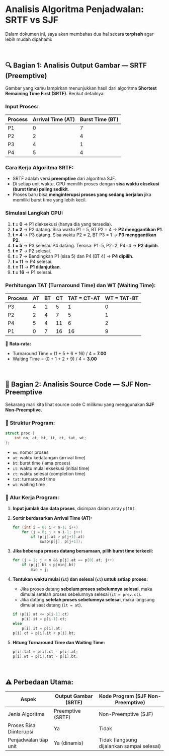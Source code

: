 # Analisis Algoritma Penjadwalan: SRTF vs SJF

Dalam dokumen ini, saya akan membahas dua hal secara **terpisah** agar lebih mudah dipahami:

<br>

## 🔍 Bagian 1: Analisis Output Gambar — **SRTF (Preemptive)**

Gambar yang kamu lampirkan menunjukkan hasil dari algoritma **Shortest Remaining Time First (SRTF)**. Berikut detailnya:

### **Input Proses:**

| Process | Arrival Time (AT) | Burst Time (BT) |
| ------- | ----------------- | --------------- |
| P1      | 0                 | 7               |
| P2      | 2                 | 4               |
| P3      | 4                 | 1               |
| P4      | 5                 | 4               |

### **Cara Kerja Algoritma SRTF:**

* SRTF adalah versi **preemptive** dari algoritma SJF.
* Di setiap unit waktu, CPU memilih proses dengan **sisa waktu eksekusi (burst time) paling sedikit**.
* Proses baru bisa **menginterupsi proses yang sedang berjalan** jika memiliki burst time yang lebih kecil.

### **Simulasi Langkah CPU:**

1. **t = 0** → P1 dieksekusi (hanya dia yang tersedia).
2. **t = 2** → P2 datang. Sisa waktu P1 = 5, BT P2 = 4 → **P2 menggantikan P1**.
3. **t = 4** → P3 datang. Sisa waktu P2 = 2, BT P3 = 1 → **P3 menggantikan P2**.
4. **t = 5** → P3 selesai. P4 datang. Tersisa: P1=5, P2=2, P4=4 → **P2 dipilih**.
5. **t = 7** → P2 selesai.
6. **t = 7** → Bandingkan P1 (sisa 5) dan P4 (BT 4) → **P4 dipilih**.
7. **t = 11** → P4 selesai.
8. **t = 11** → **P1 dilanjutkan**.
9. **t = 16** → P1 selesai.

### **Perhitungan TAT (Turnaround Time) dan WT (Waiting Time):**

| Process | AT | BT | CT | TAT = CT-AT | WT = TAT-BT |
| ------- | -- | -- | -- | ----------- | ----------- |
| P3      | 4  | 1  | 5  | 1           | 0           |
| P2      | 2  | 4  | 7  | 5           | 1           |
| P4      | 5  | 4  | 11 | 6           | 2           |
| P1      | 0  | 7  | 16 | 16          | 9           |

📌 **Rata-rata:**

* Turnaround Time = (1 + 5 + 6 + 16) / 4 = **7.00**
* Waiting Time = (0 + 1 + 2 + 9) / 4 = **3.00**

<br>

## 🧠 Bagian 2: Analisis Source Code — **SJF Non-Preemptive**

Sekarang mari kita lihat source code C milikmu yang menggunakan **SJF Non-Preemptive**.

### 🔧 Struktur Program:

```c
struct proc {
    int no, at, bt, it, ct, tat, wt;
};
```

* `no`: nomor proses
* `at`: waktu kedatangan (arrival time)
* `bt`: burst time (lama proses)
* `it`: waktu mulai eksekusi (initial time)
* `ct`: waktu selesai (completion time)
* `tat`: turnaround time
* `wt`: waiting time

### 🧭 Alur Kerja Program:

1. **Input jumlah dan data proses**, disimpan dalam array `p[10]`.

2. **Sortir berdasarkan Arrival Time (AT):**

   ```c
   for (int i = 0; i < n-1; i++)
       for (j = 0; j < n-i-1; j++)
           if (p[j].at > p[j+1].at)
               swap(p[j], p[j+1]);
   ```

3. **Jika beberapa proses datang bersamaan, pilih burst time terkecil:**

   ```c
   for (j = 1; j < n && p[j].at == p[0].at; j++)
       if (p[j].bt < p[min].bt)
           min = j;
   ```

4. **Tentukan waktu mulai (`it`) dan selesai (`ct`) untuk setiap proses:**

   * Jika proses datang **sebelum proses sebelumnya selesai**, maka dimulai setelah proses sebelumnya selesai (`it = prev.ct`).
   * Jika datang **setelah proses sebelumnya selesai**, maka langsung dimulai saat datang (`it = at`).

   ```c
   if (p[i].at <= p[i-1].ct)
       p[i].it = p[i-1].ct;
   else
       p[i].it = p[i].at;
   p[i].ct = p[i].it + p[i].bt;
   ```

5. **Hitung Turnaround Time dan Waiting Time:**

   ```c
   p[i].tat = p[i].ct - p[i].at;
   p[i].wt = p[i].tat - p[i].bt;
   ```

<br>

## ⚠️ Perbedaan Utama:

| Aspek                   | Output Gambar (SRTF) | Kode Program (SJF Non-Preemptive)          |
| ----------------------- | -------------------- | ------------------------------------------ |
| Jenis Algoritma         | Preemptive (SRTF)    | Non-Preemptive (SJF)                       |
| Proses Bisa Diinterupsi | Ya                   | Tidak                                      |
| Penjadwalan tiap unit   | Ya (dinamis)         | Tidak (langsung dijalankan sampai selesai) |

